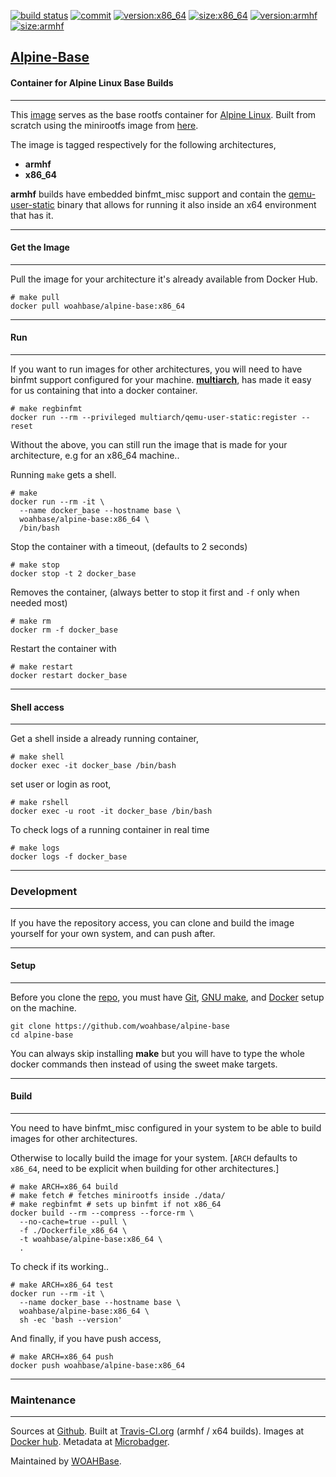 [![build status][251]][232] [![commit][255]][231] [![version:x86_64][256]][235] [![size:x86_64][257]][235] [![version:armhf][258]][236] [![size:armhf][259]][236]

## [Alpine-Base][234]
#### Container for Alpine Linux Base Builds
---

This [image][233] serves as the base rootfs container for [Alpine Linux][131].
Built from scratch using the minirootfs image from [here][132].

The image is tagged respectively for the following architectures,
* **armhf**
* **x86_64**

**armhf** builds have embedded binfmt_misc support and contain the
[qemu-user-static][105] binary that allows for running it also inside
an x64 environment that has it.

---
#### Get the Image
---

Pull the image for your architecture it's already available from
Docker Hub.

```
# make pull
docker pull woahbase/alpine-base:x86_64
```

---
#### Run
---

If you want to run images for other architectures, you will need
to have binfmt support configured for your machine. [**multiarch**][104],
has made it easy for us containing that into a docker container.

```
# make regbinfmt
docker run --rm --privileged multiarch/qemu-user-static:register --reset
```

Without the above, you can still run the image that is made for your
architecture, e.g for an x86_64 machine..

Running `make` gets a shell.

```
# make
docker run --rm -it \
  --name docker_base --hostname base \
  woahbase/alpine-base:x86_64 \
  /bin/bash
```

Stop the container with a timeout, (defaults to 2 seconds)

```
# make stop
docker stop -t 2 docker_base
```

Removes the container, (always better to stop it first and `-f`
only when needed most)

```
# make rm
docker rm -f docker_base
```

Restart the container with

```
# make restart
docker restart docker_base
```

---
#### Shell access
---

Get a shell inside a already running container,

```
# make shell
docker exec -it docker_base /bin/bash
```

set user or login as root,

```
# make rshell
docker exec -u root -it docker_base /bin/bash
```

To check logs of a running container in real time

```
# make logs
docker logs -f docker_base
```

---
### Development
---

If you have the repository access, you can clone and
build the image yourself for your own system, and can push after.

---
#### Setup
---

Before you clone the [repo][231], you must have [Git][101], [GNU make][102],
and [Docker][103] setup on the machine.

```
git clone https://github.com/woahbase/alpine-base
cd alpine-base
```
You can always skip installing **make** but you will have to
type the whole docker commands then instead of using the sweet
make targets.

---
#### Build
---

You need to have binfmt_misc configured in your system to be able
to build images for other architectures.

Otherwise to locally build the image for your system.
[`ARCH` defaults to `x86_64`, need to be explicit when building
for other architectures.]

```
# make ARCH=x86_64 build
# make fetch # fetches minirootfs inside ./data/
# make regbinfmt # sets up binfmt if not x86_64
docker build --rm --compress --force-rm \
  --no-cache=true --pull \
  -f ./Dockerfile_x86_64 \
  -t woahbase/alpine-base:x86_64 \
  .
```

To check if its working..

```
# make ARCH=x86_64 test
docker run --rm -it \
  --name docker_base --hostname base \
  woahbase/alpine-base:x86_64 \
  sh -ec 'bash --version'
```

And finally, if you have push access,

```
# make ARCH=x86_64 push
docker push woahbase/alpine-base:x86_64
```

---
### Maintenance
---

Sources at [Github][106]. Built at [Travis-CI.org][107] (armhf / x64 builds). Images at [Docker hub][108]. Metadata at [Microbadger][109].

Maintained by [WOAHBase][204].

[101]: https://git-scm.com
[102]: https://www.gnu.org/software/make/
[103]: https://www.docker.com
[104]: https://hub.docker.com/r/multiarch/qemu-user-static/
[105]: https://github.com/multiarch/qemu-user-static/releases/
[106]: https://github.com/
[107]: https://travis-ci.org/
[108]: https://hub.docker.com/
[109]: https://microbadger.com/

[131]: https://alpinelinux.org/
[132]: http://dl-4.alpinelinux.org/alpine/latest-stable/releases/

[201]: https://github.com/woahbase
[202]: https://travis-ci.org/woahbase/
[203]: https://hub.docker.com/u/woahbase
[204]: https://woahbase.online/

[231]: https://github.com/woahbase/alpine-base
[232]: https://travis-ci.org/woahbase/alpine-base
[233]: https://hub.docker.com/r/woahbase/alpine-base
[234]: https://woahbase.online/#/images/alpine-base
[235]: https://microbadger.com/images/woahbase/alpine-base:x86_64
[236]: https://microbadger.com/images/woahbase/alpine-base:armhf

[251]: https://travis-ci.org/woahbase/alpine-base.svg?branch=master

[255]: https://images.microbadger.com/badges/commit/woahbase/alpine-base.svg

[256]: https://images.microbadger.com/badges/version/woahbase/alpine-base:x86_64.svg
[257]: https://images.microbadger.com/badges/image/woahbase/alpine-base:x86_64.svg

[258]: https://images.microbadger.com/badges/version/woahbase/alpine-base:armhf.svg
[259]: https://images.microbadger.com/badges/image/woahbase/alpine-base:armhf.svg

